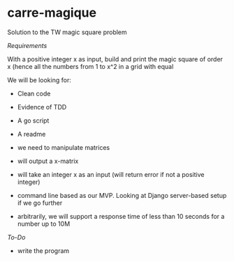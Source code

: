 # carre-magique
Solution to the TW magic square problem

*Requirements*

With a positive integer x as input, build and print the magic square of order x (hence all the numbers from 1 to x^2 in a grid with equal

We will be looking for:
- Clean code
- Evidence of TDD
- A go script
- A readme

- we need to manipulate matrices
- will output a x-matrix
- will take an integer x as an input (will return error if not a positive integer)
- command line based as our MVP. Looking at Django server-based setup if we go further
- arbitrarily, we will support a response time of less than 10 seconds for a number up to 10M


*To-Do*
- write the program
